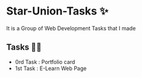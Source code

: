 # Star-Union-Tasks ✨
It is a Group of Web Development Tasks that I made
## Tasks 👾👾
- 0rd Task : Portfolio card
- 1st Task : E-Learn Web Page


